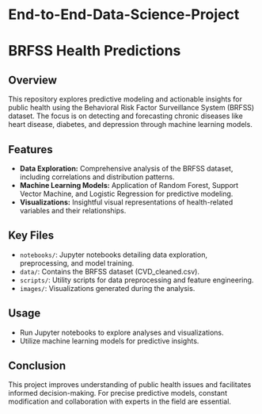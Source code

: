 # End-to-End-Data-Science-Project
# BRFSS Health Predictions

## Overview
This repository explores predictive modeling and actionable insights for public health using the Behavioral Risk Factor Surveillance System (BRFSS) dataset. 
The focus is on detecting and forecasting chronic diseases like heart disease, diabetes, and depression through machine learning models.

## Features
- **Data Exploration:** Comprehensive analysis of the BRFSS dataset, including correlations and distribution patterns.
- **Machine Learning Models:** Application of Random Forest, Support Vector Machine, and Logistic Regression for predictive modeling.
- **Visualizations:** Insightful visual representations of health-related variables and their relationships.

## Key Files
- `notebooks/`: Jupyter notebooks detailing data exploration, preprocessing, and model training.
- `data/`: Contains the BRFSS dataset (CVD_cleaned.csv).
- `scripts/`: Utility scripts for data preprocessing and feature engineering.
- `images/`: Visualizations generated during the analysis.


## Usage
- Run Jupyter notebooks to explore analyses and visualizations.
- Utilize machine learning models for predictive insights.


## Conclusion
This project improves understanding of public health issues and facilitates informed decision-making. 
For precise predictive models, constant modification and collaboration with experts in the field are essential.

